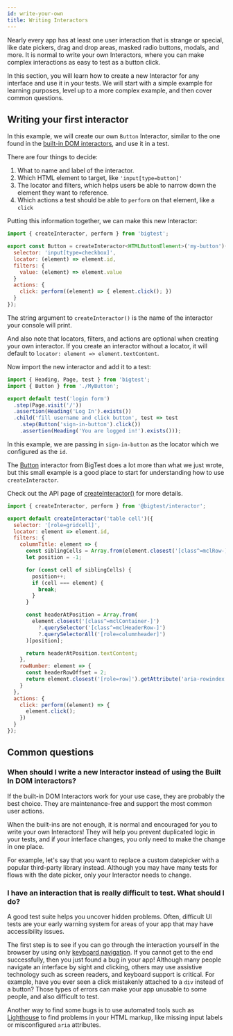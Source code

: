 ```yaml
---
id: write-your-own
title: Writing Interactors
---
```


Nearly every app has at least one user interaction that is strange or special, like date pickers, drag and drop areas, masked radio buttons, modals, and more. It is normal to write your own Interactors, where you can make complex interactions as easy to test as a button click.

In this section, you will learn how to create a new Interactor for any interface and use it in your tests. We will start with a simple example for learning purposes, level up to a more complex example, and then cover common questions.

## Writing your first interactor

In this example, we will create our own `Button` Interactor, similar to the one found in the [built-in DOM interactors](2-built-in-dom.md), and use it in a test.

There are four things to decide:
1. What to name and label of the interactor.
2. Which HTML element to target, like `'input[type=button]'`
3. The locator and filters, which helps users be able to narrow down the element they want to reference.
4. Which actions a test should be able to `perform` on that element, like a `click`

Putting this information together, we can make this new Interactor:

```js
import { createInteractor, perform } from 'bigtest';

export const Button = createInteractor<HTMLButtonElement>('my-button')({
  selector: 'input[type=checkbox]',
  locator: (element) => element.id,
  filters: {
    value: (element) => element.value
  }
  actions: {
    click: perform((element) => { element.click(); })
  }
});
```

The string argument to `createInteractor()` is the name of the interactor your console will print.

<!-- example here of console output -->

And also note that locators, filters, and actions are optional when creating your own interactor. If you create an interactor without a locator, it will default to `locator: element => element.textContent`.

Now import the new interactor and add it to a test:

```js
import { Heading, Page, test } from 'bigtest';
import { Button } from './MyButton';

export default test('login form')
  .step(Page.visit('/'))
  .assertion(Heading('Log In').exists())
  .child('fill username and click button', test => test
    .step(Button('sign-in-button').click())
    .assertion(Heading('You are logged in!').exists()));
```

<!-- add cypress and jest here too? -->

In this example, we are passing in `sign-in-button` as the locator which we configured as the `id`.

The [Button](/) interactor from BigTest does a lot more than what we just wrote, but this small example is a good place to start for understanding how to use `createInteractor`.

<!-- Can you think of how you could expand this? Maybe you could add a `check` or `uncheck` action. Maybe for test readability, you would like to have actions named `accept` or `decline` for testing an end user agreement form. It is up to you! -->

Check out the API page of [createInteractor()](/) for more details.

<!-- to do - a more complex example

// i changed this from textContent to id; maybe we can say how often times we would locate by textcontent but in cases where (say if a button is an image), we could change the default locator to something else so that a user can do `Button('id-button')` as opposed to `Button({ id: 'id-button' })`.

 -->
 
```js
import { createInteractor, perform } from '@bigtest/interactor';

export default createInteractor('table cell')({
  selector: '[role=gridcell]',
  locator: element => element.id,
  filters: {
    columnTitle: element => {
      const siblingCells = Array.from(element.closest('[class^=mclRow-]').querySelectorAll('[role=gridcell]'));
      let position = -1;

      for (const cell of siblingCells) {
        position++;
        if (cell === element) {
          break;
        }
      }

      const headerAtPosition = Array.from(
        element.closest('[class^=mclContainer-]')
          ?.querySelector('[class^=mclHeaderRow-]')
          ?.querySelectorAll('[role=columnheader]')
      )[position];

      return headerAtPosition.textContent;
    },
    rowNumber: element => {
      const headerRowOffset = 2;
      return element.closest('[role=row]').getAttribute('aria-rowindex') - headerRowOffset;
    }
  },
  actions: {
    click: perform((element) => {
      element.click();
    })
  }
});
```

## Common questions

### When should I write a new Interactor instead of using the Built In DOM interactors?

If the built-in DOM Interactors work for your use case, they are probably the best choice.
They are maintenance-free and support the most common user actions.

When the built-ins are not enough, it is normal and encouraged for you to write your own Interactors!
They will help you prevent duplicated logic in your tests, and if your interface changes, you only need to make the change in one place.

For example, let's say that you want to replace a custom datepicker with a popular third-party library instead.
Although you may have many tests for flows with the date picker, only your Interactor needs to change.

### I have an interaction that is really difficult to test. What should I do?

A good test suite helps you uncover hidden problems.
Often, difficult UI tests are your early warning system for areas of your app that may have accessibility issues.

The first step is to see if you can go through the interaction yourself in the browser by using only [keyboard navigation](https://webaim.org/techniques/keyboard/).
If you cannot get to the end successfully, then you just found a bug in your app!
Although many people navigate an interface by sight and clicking,
others may use assistive technology such as screen readers, and keyboard support is critical.
For example, have you ever seen a click mistakenly attached to a `div` instead of a button?
Those types of errors can make your app unusable to some people, and also difficult to test.

Another way to find some bugs is to use automated tools such as [Lighthouse](https://github.com/GoogleChrome/lighthouse) to find problems in your HTML markup, like missing input labels or misconfigured `aria` attributes.

<!-- todo - advice for what to do if the problem is not accessibility -->
